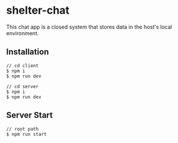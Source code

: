 # shelter-chat

This chat app is a closed system that stores data in the host's local environment.

## Installation

```
// cd client
$ npm i
$ npm run dev

// cd server
$ npm i
$ npm run dev
```

## Server Start

```
// root path
$ npm run start
```
